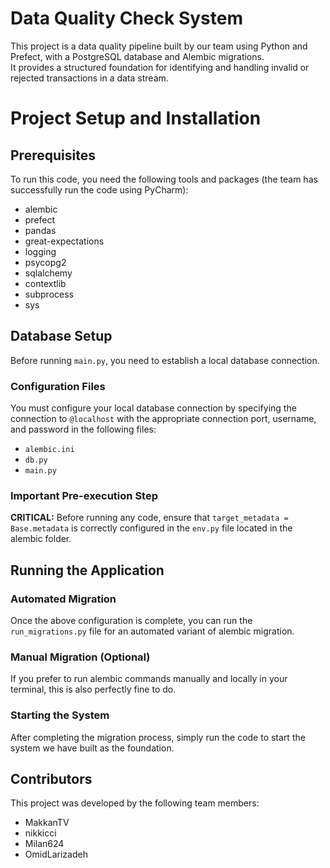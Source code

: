 # Data Quality Check System

This project is a data quality pipeline built by our team using Python and Prefect, with a PostgreSQL database and Alembic migrations.  
It provides a structured foundation for identifying and handling invalid or rejected transactions in a data stream.

# **Project Setup and Installation**

## **Prerequisites**

To run this code, you need the following tools and packages (the team has successfully run the code using PyCharm):

- alembic
- prefect
- pandas
- great-expectations
- logging
- psycopg2
- sqlalchemy
- contextlib
- subprocess
- sys

## **Database Setup**

Before running `main.py`, you need to establish a local database connection.

### **Configuration Files**

You must configure your local database connection by specifying the connection to `@localhost` with the appropriate connection port, username, and password in the following files:

- `alembic.ini`
- `db.py`
- `main.py`

### **Important Pre-execution Step**

**CRITICAL:** Before running any code, ensure that `target_metadata = Base.metadata` is correctly configured in the `env.py` file located in the alembic folder.

## **Running the Application**

### **Automated Migration**

Once the above configuration is complete, you can run the `run_migrations.py` file for an automated variant of alembic migration.

### **Manual Migration (Optional)**

If you prefer to run alembic commands manually and locally in your terminal, this is also perfectly fine to do.

### **Starting the System**

After completing the migration process, simply run the code to start the system we have built as the foundation.

## **Contributors**

This project was developed by the following team members:

- MakkanTV
- nikkicci
- Milan624
- OmidLarizadeh